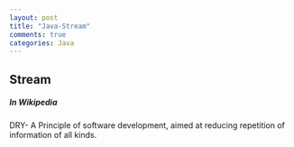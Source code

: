 ```yaml
---
layout: post
title: "Java-Stream"
comments: true
categories: Java
---
```


## Stream

##### In Wikipedia
DRY- A Principle of software development, aimed at reducing repetition of information of all kinds.


